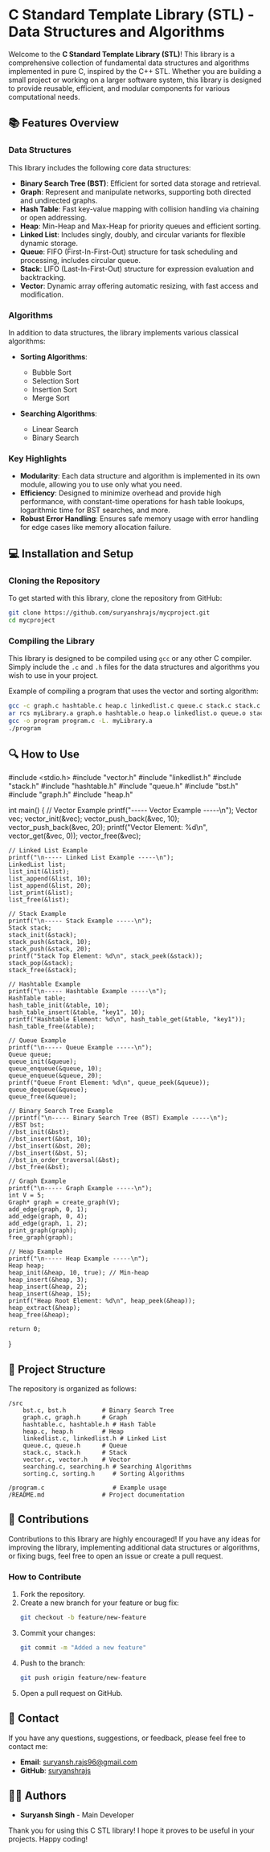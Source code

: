 # C Standard Template Library (STL) - Data Structures and Algorithms

Welcome to the **C Standard Template Library (STL)**! This library is a comprehensive collection of fundamental data structures and algorithms implemented in pure C, inspired by the C++ STL. Whether you are building a small project or working on a larger software system, this library is designed to provide reusable, efficient, and modular components for various computational needs.

## 📚 Features Overview

### Data Structures
This library includes the following core data structures:
- **Binary Search Tree (BST)**: Efficient for sorted data storage and retrieval.
- **Graph**: Represent and manipulate networks, supporting both directed and undirected graphs.
- **Hash Table**: Fast key-value mapping with collision handling via chaining or open addressing.
- **Heap**: Min-Heap and Max-Heap for priority queues and efficient sorting.
- **Linked List**: Includes singly, doubly, and circular variants for flexible dynamic storage.
- **Queue**: FIFO (First-In-First-Out) structure for task scheduling and processing, includes circular queue.
- **Stack**: LIFO (Last-In-First-Out) structure for expression evaluation and backtracking.
- **Vector**: Dynamic array offering automatic resizing, with fast access and modification.

### Algorithms
In addition to data structures, the library implements various classical algorithms:
- **Sorting Algorithms**:
  - Bubble Sort
  - Selection Sort
  - Insertion Sort
  - Merge Sort
  
- **Searching Algorithms**:
  - Linear Search
  - Binary Search

### Key Highlights
- **Modularity**: Each data structure and algorithm is implemented in its own module, allowing you to use only what you need.
- **Efficiency**: Designed to minimize overhead and provide high performance, with constant-time operations for hash table lookups, logarithmic time for BST searches, and more.
- **Robust Error Handling**: Ensures safe memory usage with error handling for edge cases like memory allocation failure.

## 💻 Installation and Setup

### Cloning the Repository
To get started with this library, clone the repository from GitHub:
```bash
git clone https://github.com/suryanshrajs/mycproject.git
cd mycproject
```

### Compiling the Library
This library is designed to be compiled using `gcc` or any other C compiler. Simply include the `.c` and `.h` files for the data structures and algorithms you wish to use in your project.

Example of compiling a program that uses the vector and sorting algorithm:
```bash
gcc -c graph.c hashtable.c heap.c linkedlist.c queue.c stack.c stack.c searching.c sorting.c
ar rcs myLibrary.a graph.o hashtable.o heap.o linkedlist.o queue.o stack.o bst.o vector.o searching.o sorting.o
gcc -o program program.c -L. myLibrary.a
./program

```

## 🔍 How to Use


#include <stdio.h>
#include "vector.h"
#include "linkedlist.h"
#include "stack.h"
#include "hashtable.h"
#include "queue.h"
#include "bst.h"
#include "graph.h"
#include "heap.h"

int main() {
    // Vector Example
    printf("----- Vector Example -----\n");
    Vector vec;
    vector_init(&vec);
    vector_push_back(&vec, 10);
    vector_push_back(&vec, 20);
    printf("Vector Element: %d\n", vector_get(&vec, 0));
    vector_free(&vec);

    // Linked List Example
    printf("\n----- Linked List Example -----\n");
    LinkedList list;
    list_init(&list);
    list_append(&list, 10);
    list_append(&list, 20);
    list_print(&list);
    list_free(&list);

    // Stack Example
    printf("\n----- Stack Example -----\n");
    Stack stack;
    stack_init(&stack);
    stack_push(&stack, 10);
    stack_push(&stack, 20);
    printf("Stack Top Element: %d\n", stack_peek(&stack));
    stack_pop(&stack);
    stack_free(&stack);

    // Hashtable Example
    printf("\n----- Hashtable Example -----\n");
    HashTable table;
    hash_table_init(&table, 10);
    hash_table_insert(&table, "key1", 10);
    printf("Hashtable Element: %d\n", hash_table_get(&table, "key1"));
    hash_table_free(&table);

    // Queue Example
    printf("\n----- Queue Example -----\n");
    Queue queue;
    queue_init(&queue);
    queue_enqueue(&queue, 10);
    queue_enqueue(&queue, 20);
    printf("Queue Front Element: %d\n", queue_peek(&queue));
    queue_dequeue(&queue);
    queue_free(&queue);

    // Binary Search Tree Example
    //printf("\n----- Binary Search Tree (BST) Example -----\n");
    //BST bst;
    //bst_init(&bst);
    //bst_insert(&bst, 10);
    //bst_insert(&bst, 20);
    //bst_insert(&bst, 5);
    //bst_in_order_traversal(&bst);
    //bst_free(&bst);

    // Graph Example
    printf("\n----- Graph Example -----\n");
    int V = 5;
    Graph* graph = create_graph(V);
    add_edge(graph, 0, 1);
    add_edge(graph, 0, 4);
    add_edge(graph, 1, 2);
    print_graph(graph);
    free_graph(graph);

    // Heap Example
    printf("\n----- Heap Example -----\n");
    Heap heap;
    heap_init(&heap, 10, true); // Min-heap
    heap_insert(&heap, 3);
    heap_insert(&heap, 2);
    heap_insert(&heap, 15);
    printf("Heap Root Element: %d\n", heap_peek(&heap));
    heap_extract(&heap);
    heap_free(&heap);

    return 0;
}

## 📂 Project Structure
The repository is organized as follows:
```
/src
    bst.c, bst.h          # Binary Search Tree
    graph.c, graph.h      # Graph
    hashtable.c, hashtable.h # Hash Table
    heap.c, heap.h        # Heap
    linkedlist.c, linkedlist.h # Linked List
    queue.c, queue.h      # Queue
    stack.c, stack.h      # Stack
    vector.c, vector.h    # Vector
    searching.c, searching.h # Searching Algorithms
    sorting.c, sorting.h     # Sorting Algorithms

/program.c                   # Example usage
/README.md                # Project documentation
```

## 🌟 Contributions
Contributions to this library are highly encouraged! If you have any ideas for improving the library, implementing additional data structures or algorithms, or fixing bugs, feel free to open an issue or create a pull request.

### How to Contribute
1. Fork the repository.
2. Create a new branch for your feature or bug fix:
   ```bash
   git checkout -b feature/new-feature
   ```
3. Commit your changes:
   ```bash
   git commit -m "Added a new feature"
   ```
4. Push to the branch:
   ```bash
   git push origin feature/new-feature
   ```
5. Open a pull request on GitHub.


## 📧 Contact
If you have any questions, suggestions, or feedback, please feel free to contact me:
- **Email**: suryansh.rajs96@gmail.com
- **GitHub**: [suryanshrajs](https://github.com/suryanshrajs)

## 👨‍💻 Authors
- **Suryansh Singh** - Main Developer

Thank you for using this C STL library! I hope it proves to be useful in your projects. Happy coding!
